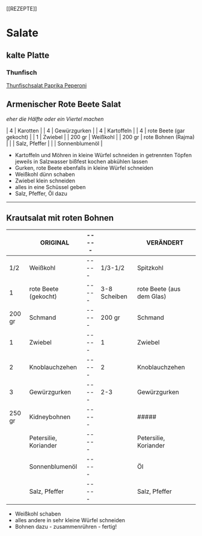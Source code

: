 [[REZEPTE]]
# Salate
## kalte Platte
### Thunfisch
[Thunfischsalat Paprika Peperoni](fs-1.md)


## Armenischer Rote Beete Salat
*eher die Hälfte oder ein Viertel machen*

| 4      | Karotten                 |
| 4      | Gewürzgurken             |
| 4      | Kartoffeln               |
| 4      | rote Beete (gar gekocht) |
| 1      | Zwiebel                  |
| 200 gr | Weißkohl                 |
| 200 gr | rote Bohnen (Rajma)      |
|        | Salz, Pfeffer            |
|        | Sonnenblumenöl           |

- Kartoffeln und Möhren in kleine Würfel schneiden
  in getrennten Töpfen jeweils in Salzwasser bißfest kochen
  abkühlen lassen
- Gurken, rote Beete ebenfalls in kleine Würfel schneiden
- Weißkohl dünn schaben
- Zwiebel klein schneiden
- alles in eine Schüssel geben
- Salz, Pfeffer, Öl dazu

----

## Krautsalat mit roten Bohnen
|        | ORIGINAL              | ----- |              | VERÄNDERT                 |
| ------ | --------------------  | ----- | ------------ | ------------------------- |
| 1/2    | Weißkohl              | ----- | 1/3-1/2      | Spitzkohl                 |
| 1      | rote Beete (gekocht)  | ----- | 3-8 Scheiben | rote Beete (aus dem Glas) |
| 200 gr | Schmand               | ----- | 200 gr       | Schmand                   |
| 1      | Zwiebel               | ----- | 1            | Zwiebel                   |
| 2      | Knoblauchzehen        | ----- | 2            | Knoblauchzehen            |
| 3      | Gewürzgurken          | ----- | 2-3          | Gewürzgurken              |
| 250 gr | Kidneybohnen          | ----- |              | #####                     |
|        | Petersilie, Koriander | ----- |              | Petersilie, Koriander     |
|        | Sonnenblumenöl        | ----- |              | Öl                        |
|        | Salz, Pfeffer         | ----- |              | Salz, Pfeffer             |

- Weißkohl schaben
- alles andere in sehr kleine Würfel schneiden
- Bohnen dazu - zusammenrühren - fertig!
